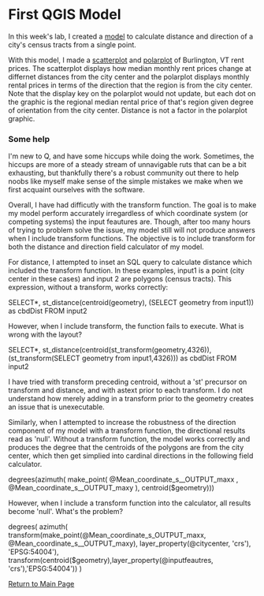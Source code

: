 # First QGIS Model
In this week's lab, I created a [model](Distance_Degrees_CBD.model3) to calculate distance and direction of a city's census tracts from a single point. 

With this model, I made a [scatterplot](scatterplot_script.txt) and [polarplot](polarplot_upload.txt) of Burlington, VT rent prices. The scatterplot displays how median monthly rent prices change at differnet distances from the city center and the polarplot displays monthly rental prices in terms of the direction that the region is from the city center. Note that the display key on the polarplot would not update, but each dot on the graphic is the regional median rental price of that's region given degree of orientation from the city center. Distance is not a factor in the polarplot graphic. 

### Some help

I'm new to Q, and have some hiccups while doing the work. Sometimes, the hiccups are more of a steady stream of unnavigable ruts that can be a bit exhausting, but thankfully there's a robust community out there to help noobs like myself make sense of the simple mistakes we make when we first acquaint ourselves with the software.

Overall, I have had difficutly with the transform function. The goal is to make my model perform accurately irregardless of which coordinate system (or competing systems) the input feautures are. Though, after too many hours of trying to problem solve the issue, my model still will not produce answers when I include transform functions. The objective is to include transform for both the distance and direction field calculator of my model.

For distance, I attempted to inset an SQL query to calculate distance which included the transform function. In these examples, input1 is a point (city center in these cases) and input 2 are polygons (census tracts). This expression, without a transform, works correctly: 

SELECT*, 
st_distance(centroid(geometry), (SELECT geometry from input1)) as cbdDist
FROM input2

However, when I include transform, the function fails to execute. What is wrong with the layout? 

SELECT*, 
st_distance(centroid(st_transform(geometry,4326)), (st_transform(SELECT geometry from input1,4326))) as cbdDist 
FROM input2

I have tried with transform preceding centroid, without a 'st' precursor on transform and distance, and with 
astext prior to each transform. I do not understand how merely adding in a transform prior to the geometry creates
an issue that is unexecutable. 

Similarly, when I attempted to increase the robustness of the direction component of my model with a transform function, the directional results read as 'null'. Without a transform function, the model works correctly and produces the degree that the centroids of the polygons are from the city center, which then get simplied into cardinal directions in the following field calculator. 


degrees(azimuth( make_point(  @Mean_coordinate_s__OUTPUT_maxx , @Mean_coordinate_s__OUTPUT_maxy ), centroid($geometry)))

However, when I include a transform function into the calculator, all results become 'null'. What's the problem?

degrees(
azimuth(
transform(make_point(@Mean_coordinate_s_OUTPUT_maxx, @Mean_coordinate_s__OUTPUT_maxy), layer_property(@citycenter, 'crs'), 'EPSG:54004'),
transform(centroid($geometry),layer_property(@inputfeautres, 'crs'),'EPSG:54004'))
)

[Return to Main Page](index.md)

